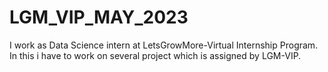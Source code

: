 # LGM_VIP_MAY_2023
I work  as Data Science intern at LetsGrowMore-Virtual Internship Program. In this i have to work on several project which is assigned by LGM-VIP.
